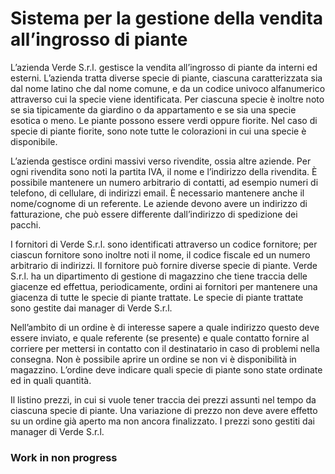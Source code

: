 # Sistema per la gestione della vendita all’ingrosso di piante

L’azienda Verde S.r.l. gestisce la vendita all’ingrosso di piante da interni ed esterni. L’azienda tratta diverse specie di piante, ciascuna caratterizzata sia dal nome latino che dal nome comune, e da un codice univoco alfanumerico attraverso cui la specie viene identificata. Per ciascuna specie è inoltre noto se sia tipicamente da giardino o da appartamento e se sia una specie esotica o meno. Le piante possono essere verdi oppure fiorite. Nel caso di specie di piante fiorite, sono note tutte le colorazioni in cui una specie è disponibile.

L’azienda gestisce ordini massivi verso rivendite, ossia altre aziende. Per ogni rivendita sono noti la partita IVA, il nome e l’indirizzo della rivendita. È possibile mantenere un numero arbitrario di contatti, ad esempio numeri di telefono, di cellulare, di indirizzi email. È necessario mantenere anche il nome/cognome di un referente. Le aziende devono avere un indirizzo di fatturazione, che può essere differente dall’indirizzo di spedizione dei pacchi.

I fornitori di Verde S.r.l. sono identificati attraverso un codice fornitore; per ciascun fornitore sono inoltre noti il nome, il codice fiscale ed un numero arbitrario di indirizzi. Il fornitore può fornire diverse specie di piante.
Verde S.r.l. ha un dipartimento di gestione di magazzino che tiene traccia delle giacenze ed effettua, periodicamente, ordini ai fornitori per mantenere una giacenza di tutte le specie di piante trattate.
Le specie di piante trattate sono gestite dai manager di Verde S.r.l.

Nell’ambito di un ordine è di interesse sapere a quale indirizzo questo deve essere inviato, e quale referente (se presente) e quale contatto fornire al corriere per mettersi in contatto con il destinatario in caso di problemi nella consegna. Non è possibile aprire un ordine se non vi è disponibilità in magazzino. L’ordine deve indicare quali specie di piante sono state ordinate ed in quali quantità.

Il listino prezzi, in cui si vuole tener traccia dei prezzi assunti nel tempo da ciascuna specie di piante.
Una variazione di prezzo non deve avere effetto su un ordine già aperto ma non ancora finalizzato. I prezzi sono gestiti dai manager di Verde S.r.l.

### Work in non progress
